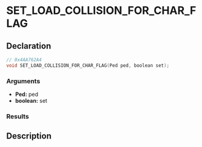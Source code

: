 # SET_LOAD_COLLISION_FOR_CHAR_FLAG

## Declaration
```cpp
// 0x4AA762A4
void SET_LOAD_COLLISION_FOR_CHAR_FLAG(Ped ped, boolean set);
```

### Arguments
- **Ped:** ped
- **boolean:** set

### Results

## Description
